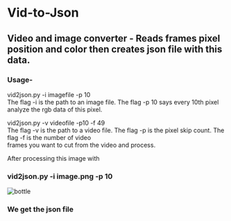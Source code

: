 # Vid-to-Json

## Video and image converter - Reads frames pixel position and color then creates json file with this data. 

### Usage-

  vid2json.py -i imagefile -p 10  
  The flag -i is the path to an image file. The flag -p 10 says every 10th pixel analyze the rgb data of this pixel.  
  
  vid2json.py -v videofile -p10 -f 49   
  The flag -v is the path to a video file. The flag -p is the pixel skip count. The flag -f is the number of video  
  frames you want to cut from the video and process.










After processing this image with  
### vid2json.py -i image.png -p 10  

![bottle](https://user-images.githubusercontent.com/43976537/55659548-32e20c80-57d0-11e9-86e2-255bea0f3abb.png)



### We get the json file  
